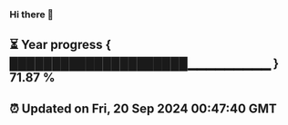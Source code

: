 ### Hi there 👋
⏳ Year progress { █████████████████████▁▁▁▁▁▁▁▁▁ } 71.87 %
---
⏰ Updated on Fri, 20 Sep 2024 00:47:40 GMT
---
